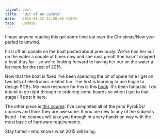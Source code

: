 ```yaml
---
layout: post
title:  "Bit of an update"
date:   2015-01-31 22:00:00 +1000
tags:   Update
---
```


I hope anyone reading this got some time out over the Christmas/New year period to unwind.

First off an update on the boat posted about previously.  We've had her out on the water a couple of times now and she runs great!  She hasn't skipped a beat thus far - so we're looking forward to having her our on the water a lot more for the rest of 2015.

Now that the boat is fixed I've been spending the bit of spare time I get on two bits of electronics related fun.  The first is learning to use Eagle to design PCBs.  My main resource for this is this [book](http://www.amazon.com.au/Make-Your-Own-PCBs-EAGLE-ebook/dp/B00K6L8DAW).  It's been fantastic.  I do intend to go right through to ordering some boards so when I get to that stage I'll post it here.

The other piece is [this course](http://www.pyroelectro.com/edu/fpga/).  I've completed all of the prior PyroEDU courses and think they are awesome.  If you are new to any of the subjects listed - the courses will take you through in a very hands on way with the most basic of hardware requirements.

Stay tuned - who knows what 2015 will bring.